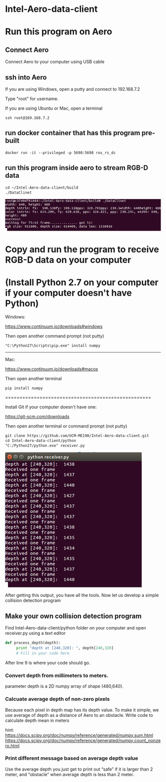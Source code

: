 # Intel-Aero-data-client

# Run this program on Aero
## Connect Aero

Connect Aero to your computer using USB cable

## ssh into Aero

If you are using Windows, open a putty and connect to 192.168.7.2

Type "root" for username.

If you are using Ubuntu or Mac, open a terminal

```
ssh root@169.168.7.2
```

## run docker container that has this program pre-built


```
docker run -it --privileged -p 5698:5698 ros_rs_dc
```

## run this program inside aero to stream RGB-D data

```
cd ~/Intel-Aero-data-client/build
./DataClinet
```
![Alt text](/screenshots/aero_dc.png?raw=true "Screenshot of successful run")

# Copy and run the program to receive RGB-D data on your computer
(Install Python 2.7 on your computer if your computer doesn't have Python)  
============================================== 
 Windows: 
 
 https://www.continuum.io/downloads#windows

 Then open another command prompt (not putty)
 ```
 "C:\Python27\Scripts\pip.exe" install numpy
 ```
---------------------------------------------
 Mac:
 
 https://www.continuum.io/downloads#macos
 
 Then open another terminal
 ```
 pip install numpy
 ```
===================================================

Install Git if your computer doesn't have one:

https://git-scm.com/downloads 


Then open another terminal or command prompt (not putty)
```
git clone https://github.com/UCM-ME190/Intel-Aero-data-client.git
cd Intel-Aero-data-client/python
"C:/Python27/python.exe" receiver.py
```
![Alt text](/screenshots/python_rec.png?raw=true "Screenshot of successful run")

After getting this output, you have all the tools. Now let us develop a simple collision detection program

## Make your own collision detection program

Find Intel-Aero-data-client/python folder on your computer and open receiver.py using a text editor

``` Python
def process_depth(depth):
     print "depth at [240,320]: ", depth[240,320] 
     # Fill in your code here
```

After line 9 is where your code should go. 

### Convert depth from millimeters to meters.
parameter depth is a 2D numpy array of shape (480,640).

### Calcuate average depth of non-zero pixels

Because each pixel in depth map has its depth value. To make it simple, we use average of depth as a distance of Aero to an obstacle. Write code to calculate depth mean in meters 

hint:  
https://docs.scipy.org/doc/numpy/reference/generated/numpy.sum.html  
https://docs.scipy.org/doc/numpy/reference/generated/numpy.count_nonzero.html

### Print different message based on average depth value

Use the average depth you just get to print out “safe” if it is larger than 2 meter, and “obstacle” when average depth is less than 2 meter.

